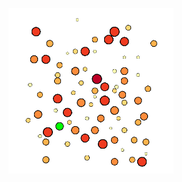 
<p align="center">
  <img src="animation.gif" alt="animated" width="52.5%" />
</p>


<!--
<p align="center">
  <img src="https://github-readme-stats.vercel.app/api?username=gkobeaga&count_private=true&show_icons=true&theme=buefy" />
</p>

![Top Langs](https://github-readme-stats.vercel.app/api/top-langs/?username=gkobeaga&theme=buefy&layout=compact)

-->


<!--
**gkobeaga/gkobeaga** is a ✨ _special_ ✨ repository because its `README.md` (this file) appears on your GitHub profile.

Here are some ideas to get you started:

- 🔭 I’m currently working on ...
- 🌱 I’m currently learning ...
- 👯 I’m looking to collaborate on ...
- 🤔 I’m looking for help with ...
- 💬 Ask me about ...
- 📫 How to reach me: ...
- 😄 Pronouns: ...
- ⚡ Fun fact: ...
-->
